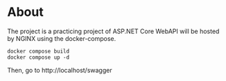 # About

The project is a practicing project of ASP.NET Core WebAPI will be hosted by NGINX using the docker-compose.

```
docker compose build
docker compose up -d
```

Then, go to http://localhost/swagger
